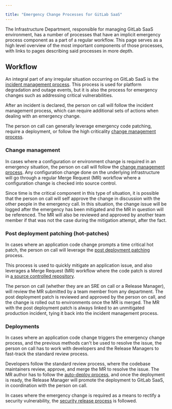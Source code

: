 ```yaml
---

title: "Emergency Change Processes for GitLab SaaS"
---
```








The Infrastructure Department, responsible for managing GitLab SaaS environment, has a number of processes that have an implicit emergency process component as a part of a regular workflow. This page serves as a high level overview of the most important components of those processes, with links to pages describing said processes in more depth.  

## Workflow

An integral part of any irregular situation occurring on GitLab SaaS is the [incident management process].
This process is used for platform degradation and outage events, but it is also the process for emergency changes such as addressing critical vulnerabilities.

After an incident is declared, the person on call will follow the incident management process, which can require additional sets of actions when dealing with an emergency change.

The person on call can generally leverage emergency code patching, require a deployment, or follow the high criticality [change management process].

### Change management

In cases where a configuration or environment change is required in an emergency situation, the person on call will follow the [change management process]. Any configuration change done on the underlying infrastructure will go through a regular Merge Request (MR) workflow where a configuration change is checked into source control.

Since time is the critical component in this type of situation, it is possible that the person on call will self approve the change in discussion with the other people in the emergency call. In this situation, the change issue will be logged after the emergency has been mitigated and the MR in question will be referenced. The MR will also be reviewed and approved by another team member if that was not the case during the mitigation attempt, after the fact.

### Post deployment patching (hot-patches)

In cases where an application code change prompts a time critical hot patch, the person on call will leverage the [post deployment patching] process.

This process is used to quickly mitigate an application issue, and also leverages a Merge Request (MR) workflow where the code patch is stored in [a source controlled repository][patcher].

The person on call (whether they are an SRE on call or a Release Manager), will review the MR submitted by a team member from any department. The post deployment patch is reviewed and approved by the person on call, and the change is rolled out to environments once the MR is merged. The MR with the post deployment patch is always linked to an unmitigated production incident, tying it back into the incident management process.

### Deployments

In cases where an application code change triggers the emergency change process, and the previous methods can't be used to resolve the issue, the person on call has to work with developers and the Release Managers to fast-track the standard review process.

Developers follow the standard review process, where the codebase maintainers review, approve, and merge the MR to resolve the issue. The MR author has to follow the [auto-deploy process][auto-deploy label], and once the deployment is ready, the Release Manager will promote the deployment to GitLab SaaS, in coordination with the person on call.

In cases where the emergency change is required as a means to rectify a security vulnerability, the [security release process] is followed.

[incident management process]: /handbook/engineering/infrastructure/incident-management/
[change management process]: /handbook/engineering/infrastructure/change-management/
[post deployment patching]: https://gitlab.com/gitlab-org/release/docs/blob/master/general/deploy/post-deployment-patches.md
[patcher]: https://ops.gitlab.net/gitlab-com/gl-infra/patcher
[auto-deploy label]: /handbook/engineering/deployments-and-releases/deployments/#gitlabcom-pick-label
[security release process]: https://gitlab.com/gitlab-org/release/docs/-/blob/master/general/security/process.md
